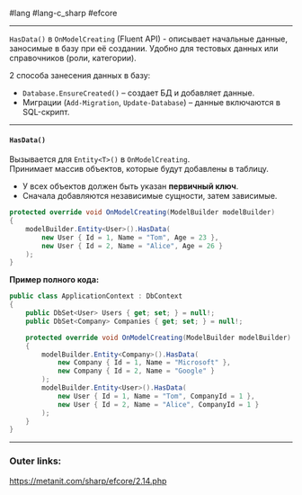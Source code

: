 #lang #lang-c_sharp #efcore

---
`HasData()` в `OnModelCreating` (Fluent API)  - описывает начальные данные, заносимые в базу при её создании.
Удобно для тестовых данных или справочников (роли, категории). 

2 способа занесения данных в базу:
- `Database.EnsureCreated()` – создает БД и добавляет данные.  
- Миграции (`Add-Migration`, `Update-Database`) – данные включаются в SQL-скрипт.  

---
#### **`HasData()`**  
Вызывается для `Entity<T>()` в `OnModelCreating`.  
Принимает массив объектов, которые будут добавлены в таблицу.  
  - У всех объектов должен быть указан **первичный ключ**.  
  - Сначала добавляются независимые сущности, затем зависимые.  
  ```csharp
  protected override void OnModelCreating(ModelBuilder modelBuilder)
  {
      modelBuilder.Entity<User>().HasData(
          new User { Id = 1, Name = "Tom", Age = 23 },
          new User { Id = 2, Name = "Alice", Age = 26 }
      );
  }
  ```  

**Пример полного кода:**  
```csharp
public class ApplicationContext : DbContext
{
    public DbSet<User> Users { get; set; } = null!;
    public DbSet<Company> Companies { get; set; } = null!;

    protected override void OnModelCreating(ModelBuilder modelBuilder)
    {
        modelBuilder.Entity<Company>().HasData(
            new Company { Id = 1, Name = "Microsoft" },
            new Company { Id = 2, Name = "Google" }
        );
        modelBuilder.Entity<User>().HasData(
            new User { Id = 1, Name = "Tom", CompanyId = 1 },
            new User { Id = 2, Name = "Alice", CompanyId = 1 }
        );
    }
}
``` 

---
### Outer links:
https://metanit.com/sharp/efcore/2.14.php